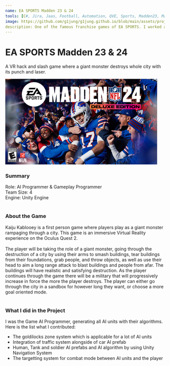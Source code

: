 ```yaml
---
name: EA SPORTS Madden 23 & 24
tools: [C#, Jira, Jaas, Football, Automation, QVE, Sports, Madden23, Madden24, Jenkins]
image: https://github.com/g1jung/g1jung.github.io/blob/main/assets/project/EASPORTS%20Madden/Madden24.jpg?raw=true
description: One of the famous franchise games of EA SPORTS. I worked as a software engineer I in Quality Engineering Team, working on the automation side. 
---
```

# **EA SPORTS Madden 23 & 24**

A VR hack and slash game where a giant monster destroys whole city with its punch and laser.
<br>

![preview](https://github.com/g1jung/g1jung.github.io/blob/main/assets/project/EASPORTS%20Madden/Madden24.jpg?raw=true)


### **Summary**

Role: AI Programmer & Gameplay Programmer
<br>
Team Size: 4
<br>
Engine: Unity Engine
<br>
<br>

### **About the Game**

Kaiju Kablooey is a first person game where players play as a giant monster rampaging through a city. This game is an immersive Virtual Reality experience on the Oculus Quest 2.
<br> 
<br>
The player will be taking the role of a giant monster, going through the destruction of a city by using their arms to smash buildings, tear buildings from their foundations, grab people, and throw objects, as well as use their head to aim a long range attack to blast buildings and people from afar. The buildings will have realistic and satisfying destruction. As the player continues through the game there will be a military that will progressively increase in force the more the player destroys. The player can either go through the city in a sandbox for however long they want, or choose a more goal oriented mode. 
<br>
<br>

### **What I did in the Project**

I was the Game AI Programmer, generating all AI units with their algorithms. Here is the list what I contributed:
<br>
* The goldilocks zone system which is applicable for a lot of AI units
* Integration of traffic system alongside of car AI prefab
* Human, Tank and soldier AI prefabs and AI algorithm by using Unity Navigation System
* The targetting system for combat mode between AI units and the player
<br>
